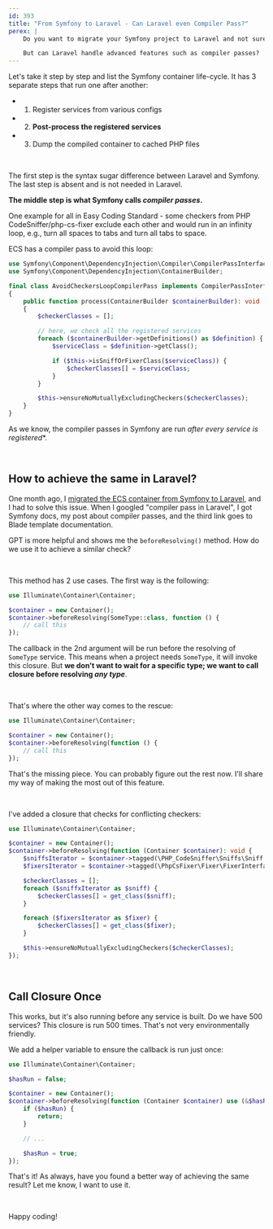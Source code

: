 ```yaml
---
id: 393
title: "From Symfony to Laravel - Can Laravel even Compiler Pass?"
perex: |
    Do you want to migrate your Symfony project to Laravel and not sure if it "handles it"? Switching containers is pretty [straightforward](/blog/experiment-how-i-replaced-symfony-di-with-laravel-container-in-ecs) for the most parts.

    But can Laravel handle advanced features such as compiler passes?
---
```


Let's take it step by step and list the Symfony container life-cycle. It has 3 separate steps that run one after another:

* 1. Register services from various configs
* 2. **Post-process the registered services**
* 3. Dump the compiled container to cached PHP files

<br>

The first step is the syntax sugar difference between Laravel and Symfony. The last step is absent and is not needed in Laravel.

**The middle step is what Symfony calls *compiler passes*.**

One example for all in Easy Coding Standard - some checkers from PHP CodeSniffer/php-cs-fixer exclude each other and would run in an infinity loop, e.g., turn all spaces to tabs and turn all tabs to space.

ECS has a compiler pass to avoid this loop:

```php
use Symfony\Component\DependencyInjection\Compiler\CompilerPassInterface;
use Symfony\Component\DependencyInjection\ContainerBuilder;

final class AvoidCheckersLoopCompilerPass implements CompilerPassInterface
{
    public function process(ContainerBuilder $containerBuilder): void
    {
        $checkerClasses = [];

        // here, we check all the registered services
        foreach ($containerBuilder->getDefinitions() as $definition) {
            $serviceClass = $definition->getClass();

            if ($this->isSniffOrFixerClass($serviceClass)) {
                $checkerClasses[] = $serviceClass;
            }
        }

        $this->ensureNoMutuallyExcludingCheckers($checkerClasses);
    }
}
```

As we know, the compiler passes in Symfony are run *after every service is registered**.

<br>

## How to achieve the same in Laravel?

One month ago, I [migrated the ECS container from Symfony to Laravel](/blog/experiment-how-i-replaced-symfony-di-with-laravel-container-in-ecs), and I had to solve this issue. When I googled "compiler pass in Laravel", I got Symfony docs, my post about compiler passes, and the third link goes to Blade template documentation.


GPT is more helpful and shows me the `beforeResolving()` method. How do we use it to achieve a similar check?

<br>

This method has 2 use cases. The first way is the following:

```php
use Illuminate\Container\Container;

$container = new Container();
$container->beforeResolving(SomeType::class, function () {
    // call this
});
```

The callback in the 2nd argument will be run before the resolving of `SomeType` service. This means when a project needs `SomeType`, it will invoke this closure. But **we don't want to wait for a specific type; we want to call closure before resolving *any type***.

<br>

That's where the other way comes to the rescue:

```php
use Illuminate\Container\Container;

$container = new Container();
$container->beforeResolving(function () {
    // call this
});
```

That's the missing piece. You can probably figure out the rest now. I'll share my way of making the most out of this feature.

<br>

I've added a closure that checks for conflicting checkers:

```php
use Illuminate\Container\Container;

$container = new Container();
$container->beforeResolving(function (Container $container): void {
    $sniffsIterator = $container->tagged(\PHP_CodeSniffer\Sniffs\Sniff::class);
    $fixersIterator = $container->tagged(\PhpCsFixer\Fixer\FixerInterface::class);

    $checkerClasses = [];
    foreach ($sniffxIterator as $sniff) {
        $checkerClasses[] = get_class($sniff);
    }

    foreach ($fixersIterator as $fixer) {
        $checkerClasses[] = get_class($fixer);
    }

    $this->ensureNoMutuallyExcludingCheckers($checkerClasses);
});
```

<br>

## Call Closure Once

This works, but it's also running before any service is built. Do we have 500 services? This closure is run 500 times. That's not very environmentally friendly.

We add a helper variable to ensure the callback is run just once:

```php
use Illuminate\Container\Container;

$hasRun = false;

$container = new Container();
$container->beforeResolving(function (Container $container) use (&$hasRun) {
    if ($hasRun) {
        return;
    }

    // ...

    $hasRun = true;
});
```

That's it! As always, have you found a better way of achieving the same result? Let me know, I want to use it.

<br>

Happy coding!
